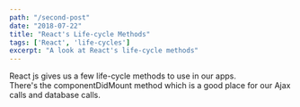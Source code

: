 ```yaml
---
path: "/second-post"
date: "2018-07-22"
title: "React's Life-cycle Methods"
tags: ['React', 'life-cycles']
excerpt: "A look at React's life-cycle methods"
---
```


React js gives us a few life-cycle methods to use in our apps.    
There's the componentDidMount method which is a good place for our Ajax calls and database calls.